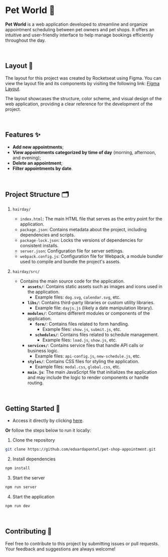 # Pet World 🐾

**Pet World** is a web application developed to streamline and organize appointment scheduling between pet owners and pet shops. It offers an intuitive and user-friendly interface to help manage bookings efficiently throughout the day.

<br>

## Layout 🎨

The layout for this project was created by Rocketseat using Figma. You can view the layout file and its components by visiting the following link: [Figma Layout](https://www.figma.com/design/TlmAT1xl4ItL29bKjFcNto/Agendamento-de-petshop--Community-?node-id=0-1&p=f&m=dev).

The layout showcases the structure, color scheme, and visual design of the web application, providing a clear reference for the development of the project.

<br>

## Features ✨

- **Add new appointments**;
- **View appointments categorized by time of day** (morning, afternoon, and evening);
- **Delete an appointment**;
- **Filter appointments by date**.

<br>

## Project Structure 🗂️

1. `hairday/`
   - `index.html`: The main HTML file that serves as the entry point for the application.
   - `package.json`: Contains metadata about the project, including dependencies and scripts.
   - `package-lock.json`: Locks the versions of dependencies for consistent installs.
   - `server.json`: Configuration file for server settings.
   - `webpack.config.js`: Configuration file for Webpack, a module bundler used to compile and bundle the project's assets.

2. `hairday/src/`
   - Contains the main source code for the application.
     - **`assets/`**: Contains static assets such as images and icons used in the application.
       - Example files: `dog.svg`, `calendar.svg`, etc.
     - **`libs/`**: Contains third-party libraries or custom utility libraries.
       - Example file: `dayjs.js` (likely a date manipulation library).
     - **`modules/`**: Contains different modules or components of the application.
       - **`form/`**: Contains files related to form handling.
         - Example files: `show.js`, `submit.js`, etc.
       - **`schedules/`**: Contains files related to schedule management.
         - Example files: `load.js`, `show.js`, etc.
     - **`services/`**: Contains service files that handle API calls or business logic.
       - Example files: `api-config.js`, `new-schedule.js`, etc.
     - **`styles/`**: Contains CSS files for styling the application.
       - Example files: `modal.css`, `global.css`, etc.
     - **`main.js`**: The main JavaScript file that initializes the application and may include the logic to render components or handle routing.

<br>

## Getting Started 🚀

- Access it directly by clicking [here](https://eduardapontel.github.io/pet-shop-appointment/).

**Or** follow the steps below to run it locally:

1. Clone the repository

```bash
git clone https://github.com/eduardapontel/pet-shop-appointment.git
```

2. Install dependencies
```bash
npm install
```

3. Start the server
```bash
npm run server
```

4. Start the application
```bash
npm run dev
```

<br>

## Contributing 🤝

Feel free to contribute to this project by submitting issues or pull requests. Your feedback and suggestions are always welcome!
